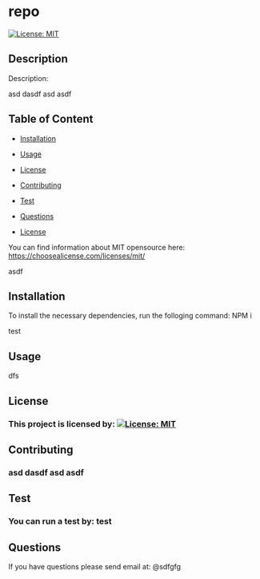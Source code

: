 
   
 
 # repo
 
 
  [![License: MIT](https://img.shields.io/badge/License-MIT-yellow.svg)](https://opensource.org/licenses/MIT)
 
  ## Description
  Description: 

  asd dasdf asd asdf 


## Table of Content
  
  * [Installation](#installation)
  
  * [Usage](#usage
)
  
  * [License](#license)

  * [Contributing](#contributing)

  * [Test](#test)

  * [Questions](#questions)



- [License](#license)
  

  
 You can find information about MIT opensource here: https://choosealicense.com/licenses/mit/

 
 asdf


## Installation

  To install the necessary dependencies, run the folloging command: NPM i  

  test

## Usage
dfs

## License
### This project is licensed by:  [![License: MIT](https://img.shields.io/badge/License-MIT-yellow.svg)](https://opensource.org/licenses/MIT)


## Contributing
### asd dasdf asd asdf 

## Test
### You can run a test by: test  

## Questions
If you have questions please send email at: @sdfgfg

 
 
  